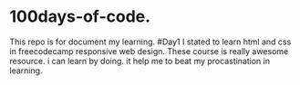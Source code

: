 # 100days-of-code.
This repo is for document my learning.
#Day1
  I stated to learn html and css in freecodecamp responsive web design. These course is really awesome resource. i can learn by doing. it help me to beat my procastination in learning.
